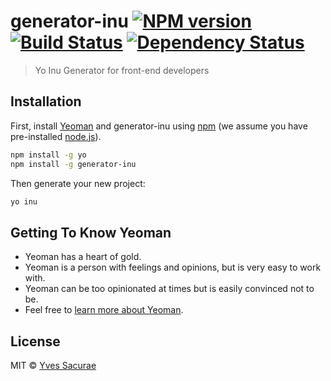 # generator-inu [![NPM version][npm-image]][npm-url] [![Build Status][travis-image]][travis-url] [![Dependency Status][daviddm-image]][daviddm-url]
> Yo Inu Generator for front-end developers

## Installation

First, install [Yeoman](http://yeoman.io) and generator-inu using [npm](https://www.npmjs.com/) (we assume you have pre-installed [node.js](https://nodejs.org/)).

```bash
npm install -g yo
npm install -g generator-inu
```

Then generate your new project:

```bash
yo inu
```

## Getting To Know Yeoman

 * Yeoman has a heart of gold.
 * Yeoman is a person with feelings and opinions, but is very easy to work with.
 * Yeoman can be too opinionated at times but is easily convinced not to be.
 * Feel free to [learn more about Yeoman](http://yeoman.io/).

## License

MIT © [Yves Sacurae]()


[npm-image]: https://badge.fury.io/js/generator-inu.svg
[npm-url]: https://npmjs.org/package/generator-inu
[travis-image]: https://travis-ci.org/yvessacurae/generator-inu.svg?branch=master
[travis-url]: https://travis-ci.org/yvessacurae/generator-inu
[daviddm-image]: https://david-dm.org/yvessacurae/generator-inu.svg?theme=shields.io
[daviddm-url]: https://david-dm.org/yvessacurae/generator-inu
